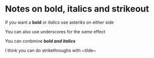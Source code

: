 # Notes on bold, italics and strikeout 

If you want a **bold** or *italics* use asteriks on either side 

You can also use underscores for the _same_ effect 

You can conbmine **_bold and italics_** 

I think you can do strikethroughs with ~tilde~ 


